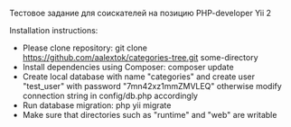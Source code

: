 Тестовое задание для соискателей на позицию PHP-developer Yii 2

Installation instructions:
- Please clone repository:
git clone https://github.com/aalextok/categories-tree.git some-directory
- Install dependencies using Composer:
composer update
- Create local database with name "categories" and create user "test_user" with password "7mn42xz1mmZMVLEQ" otherwise modify connection string in config/db.php accordingly
- Run database migration:
php yii migrate
- Make sure that directories such as "runtime" and "web" are writable
 